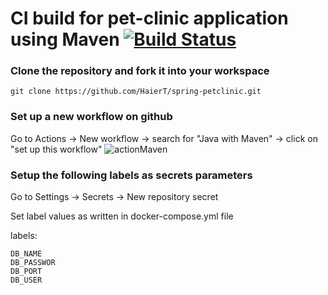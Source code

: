 # CI build for pet-clinic application using Maven [![Build Status](https://travis-ci.org/spring-projects/spring-petclinic.png?branch=main)](https://travis-ci.org/spring-projects/spring-petclinic/)

### Clone the repository and fork it into your workspace

```
git clone https://github.com/HaierT/spring-petclinic.git
```

### Set up a new workflow on github
Go to Actions -> New workflow -> search for "Java with Maven" -> click on "set up this workflow" 
![actionMaven](https://user-images.githubusercontent.com/33791925/137982339-0f06fedb-345e-4f08-8bb8-efc46960b031.PNG)


### Setup the following labels as secrets parameters
Go to Settings -> Secrets -> New repository secret

Set label values as written in docker-compose.yml file

labels:
```
DB_NAME
DB_PASSWOR
DB_PORT
DB_USER
```
